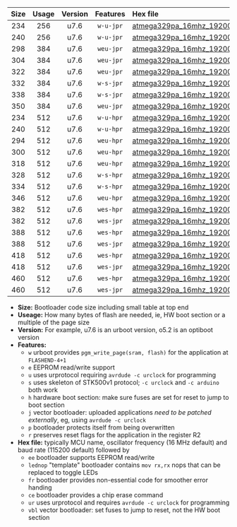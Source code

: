 |Size|Usage|Version|Features|Hex file|
|:-:|:-:|:-:|:-:|:--|
|234|256|u7.6|`w-u-jpr`|[atmega329pa_16mhz_19200bps_ur_vbl.hex](https://raw.githubusercontent.com/stefanrueger/urboot/main/bootloaders/atmega329pa/fcpu_16mhz/19200_bps/atmega329pa_16mhz_19200bps_ur_vbl.hex)|
|240|256|u7.6|`w-u-jpr`|[atmega329pa_16mhz_19200bps_lednop_ur_vbl.hex](https://raw.githubusercontent.com/stefanrueger/urboot/main/bootloaders/atmega329pa/fcpu_16mhz/19200_bps/atmega329pa_16mhz_19200bps_lednop_ur_vbl.hex)|
|298|384|u7.6|`weu-jpr`|[atmega329pa_16mhz_19200bps_ee_ur_vbl.hex](https://raw.githubusercontent.com/stefanrueger/urboot/main/bootloaders/atmega329pa/fcpu_16mhz/19200_bps/atmega329pa_16mhz_19200bps_ee_ur_vbl.hex)|
|304|384|u7.6|`weu-jpr`|[atmega329pa_16mhz_19200bps_ee_lednop_ur_vbl.hex](https://raw.githubusercontent.com/stefanrueger/urboot/main/bootloaders/atmega329pa/fcpu_16mhz/19200_bps/atmega329pa_16mhz_19200bps_ee_lednop_ur_vbl.hex)|
|322|384|u7.6|`weu-jpr`|[atmega329pa_16mhz_19200bps_ee_lednop_fr_ur_vbl.hex](https://raw.githubusercontent.com/stefanrueger/urboot/main/bootloaders/atmega329pa/fcpu_16mhz/19200_bps/atmega329pa_16mhz_19200bps_ee_lednop_fr_ur_vbl.hex)|
|332|384|u7.6|`w-s-jpr`|[atmega329pa_16mhz_19200bps_vbl.hex](https://raw.githubusercontent.com/stefanrueger/urboot/main/bootloaders/atmega329pa/fcpu_16mhz/19200_bps/atmega329pa_16mhz_19200bps_vbl.hex)|
|338|384|u7.6|`w-s-jpr`|[atmega329pa_16mhz_19200bps_lednop_vbl.hex](https://raw.githubusercontent.com/stefanrueger/urboot/main/bootloaders/atmega329pa/fcpu_16mhz/19200_bps/atmega329pa_16mhz_19200bps_lednop_vbl.hex)|
|350|384|u7.6|`weu-jpr`|[atmega329pa_16mhz_19200bps_ee_lednop_fr_ce_ur_vbl.hex](https://raw.githubusercontent.com/stefanrueger/urboot/main/bootloaders/atmega329pa/fcpu_16mhz/19200_bps/atmega329pa_16mhz_19200bps_ee_lednop_fr_ce_ur_vbl.hex)|
|234|512|u7.6|`w-u-hpr`|[atmega329pa_16mhz_19200bps_ur.hex](https://raw.githubusercontent.com/stefanrueger/urboot/main/bootloaders/atmega329pa/fcpu_16mhz/19200_bps/atmega329pa_16mhz_19200bps_ur.hex)|
|240|512|u7.6|`w-u-hpr`|[atmega329pa_16mhz_19200bps_lednop_ur.hex](https://raw.githubusercontent.com/stefanrueger/urboot/main/bootloaders/atmega329pa/fcpu_16mhz/19200_bps/atmega329pa_16mhz_19200bps_lednop_ur.hex)|
|294|512|u7.6|`weu-hpr`|[atmega329pa_16mhz_19200bps_ee_ur.hex](https://raw.githubusercontent.com/stefanrueger/urboot/main/bootloaders/atmega329pa/fcpu_16mhz/19200_bps/atmega329pa_16mhz_19200bps_ee_ur.hex)|
|300|512|u7.6|`weu-hpr`|[atmega329pa_16mhz_19200bps_ee_lednop_ur.hex](https://raw.githubusercontent.com/stefanrueger/urboot/main/bootloaders/atmega329pa/fcpu_16mhz/19200_bps/atmega329pa_16mhz_19200bps_ee_lednop_ur.hex)|
|318|512|u7.6|`weu-hpr`|[atmega329pa_16mhz_19200bps_ee_lednop_fr_ur.hex](https://raw.githubusercontent.com/stefanrueger/urboot/main/bootloaders/atmega329pa/fcpu_16mhz/19200_bps/atmega329pa_16mhz_19200bps_ee_lednop_fr_ur.hex)|
|328|512|u7.6|`w-s-hpr`|[atmega329pa_16mhz_19200bps.hex](https://raw.githubusercontent.com/stefanrueger/urboot/main/bootloaders/atmega329pa/fcpu_16mhz/19200_bps/atmega329pa_16mhz_19200bps.hex)|
|334|512|u7.6|`w-s-hpr`|[atmega329pa_16mhz_19200bps_lednop.hex](https://raw.githubusercontent.com/stefanrueger/urboot/main/bootloaders/atmega329pa/fcpu_16mhz/19200_bps/atmega329pa_16mhz_19200bps_lednop.hex)|
|346|512|u7.6|`weu-hpr`|[atmega329pa_16mhz_19200bps_ee_lednop_fr_ce_ur.hex](https://raw.githubusercontent.com/stefanrueger/urboot/main/bootloaders/atmega329pa/fcpu_16mhz/19200_bps/atmega329pa_16mhz_19200bps_ee_lednop_fr_ce_ur.hex)|
|382|512|u7.6|`wes-hpr`|[atmega329pa_16mhz_19200bps_ee.hex](https://raw.githubusercontent.com/stefanrueger/urboot/main/bootloaders/atmega329pa/fcpu_16mhz/19200_bps/atmega329pa_16mhz_19200bps_ee.hex)|
|382|512|u7.6|`wes-jpr`|[atmega329pa_16mhz_19200bps_ee_vbl.hex](https://raw.githubusercontent.com/stefanrueger/urboot/main/bootloaders/atmega329pa/fcpu_16mhz/19200_bps/atmega329pa_16mhz_19200bps_ee_vbl.hex)|
|388|512|u7.6|`wes-hpr`|[atmega329pa_16mhz_19200bps_ee_lednop.hex](https://raw.githubusercontent.com/stefanrueger/urboot/main/bootloaders/atmega329pa/fcpu_16mhz/19200_bps/atmega329pa_16mhz_19200bps_ee_lednop.hex)|
|388|512|u7.6|`wes-jpr`|[atmega329pa_16mhz_19200bps_ee_lednop_vbl.hex](https://raw.githubusercontent.com/stefanrueger/urboot/main/bootloaders/atmega329pa/fcpu_16mhz/19200_bps/atmega329pa_16mhz_19200bps_ee_lednop_vbl.hex)|
|418|512|u7.6|`wes-hpr`|[atmega329pa_16mhz_19200bps_ee_lednop_fr.hex](https://raw.githubusercontent.com/stefanrueger/urboot/main/bootloaders/atmega329pa/fcpu_16mhz/19200_bps/atmega329pa_16mhz_19200bps_ee_lednop_fr.hex)|
|418|512|u7.6|`wes-jpr`|[atmega329pa_16mhz_19200bps_ee_lednop_fr_vbl.hex](https://raw.githubusercontent.com/stefanrueger/urboot/main/bootloaders/atmega329pa/fcpu_16mhz/19200_bps/atmega329pa_16mhz_19200bps_ee_lednop_fr_vbl.hex)|
|460|512|u7.6|`wes-hpr`|[atmega329pa_16mhz_19200bps_ee_lednop_fr_ce.hex](https://raw.githubusercontent.com/stefanrueger/urboot/main/bootloaders/atmega329pa/fcpu_16mhz/19200_bps/atmega329pa_16mhz_19200bps_ee_lednop_fr_ce.hex)|
|460|512|u7.6|`wes-jpr`|[atmega329pa_16mhz_19200bps_ee_lednop_fr_ce_vbl.hex](https://raw.githubusercontent.com/stefanrueger/urboot/main/bootloaders/atmega329pa/fcpu_16mhz/19200_bps/atmega329pa_16mhz_19200bps_ee_lednop_fr_ce_vbl.hex)|

- **Size:** Bootloader code size including small table at top end
- **Useage:** How many bytes of flash are needed, ie, HW boot section or a multiple of the page size
- **Version:** For example, u7.6 is an urboot version, o5.2 is an optiboot version
- **Features:**
  + `w` urboot provides `pgm_write_page(sram, flash)` for the application at `FLASHEND-4+1`
  + `e` EEPROM read/write support
  + `u` uses urprotocol requiring `avrdude -c urclock` for programming
  + `s` uses skeleton of STK500v1 protocol; `-c urclock` and `-c arduino` both work
  + `h` hardware boot section: make sure fuses are set for reset to jump to boot section
  + `j` vector bootloader: uploaded applications *need to be patched externally*, eg, using `avrdude -c urclock`
  + `p` bootloader protects itself from being overwritten
  + `r` preserves reset flags for the application in the register R2
- **Hex file:** typically MCU name, oscillator frequency (16 MHz default) and baud rate (115200 default) followed by
  + `ee` bootloader supports EEPROM read/write
  + `lednop` "template" bootloader contains `mov rx,rx` nops that can be replaced to toggle LEDs
  + `fr` bootloader provides non-essential code for smoother error handing
  + `ce` bootloader provides a chip erase command
  + `ur` uses urprotocol and requires `avrdude -c urclock` for programming
  + `vbl` vector bootloader: set fuses to jump to reset, not the HW boot section
